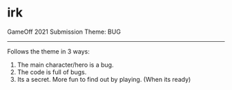 # irk
GameOff 2021 Submission
Theme: BUG

---

Follows the theme in 3 ways:

1. The main character/hero is a bug.
2. The code is full of bugs.
3. Its a secret. More fun to find out by playing. (When its ready)
